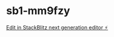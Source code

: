 # sb1-mm9fzy

[Edit in StackBlitz next generation editor ⚡️](https://stackblitz.com/~/github.com/matthewmarleyuk/sb1-mm9fzy)